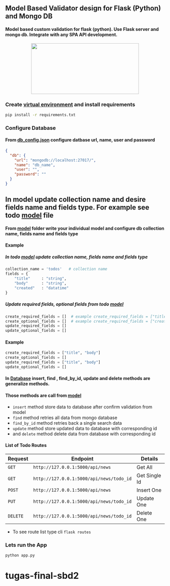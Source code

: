 ## Model Based Validator design for Flask (Python) and Mongo DB

#### Model based custom validation for flask (python). Use Flask server and mongo db. Integrate with any SPA API development.

<p align="center">
  <img width="340" height="160" src="https://miro.medium.com/max/1266/1*vB-cUmm1_dBBt-4JtL0u5g.jpeg">
</p>

### Create [virtual environment]('https://docs.python.org/3/library/venv.html) and install requirements

```sh
pip install -r requirements.txt
```

### Configure Database

#### From [db_config.json](src/db_config.json) configure datbase url, name, user and password

```json
{
  "db": {
    "url": "mongodb://localhost:27017/",
    "name": "db_name",
    "user": "",
    "password": ""
  }
}
```

## In model update collection name and desire fields name and fields type. For example see todo [model](src/models/todo.py) file

#### From [model](src/models) folder write your individual model and configure db collection name, fields name and fields type

#### Example

##### In todo [model](src/models/todo.py) update collection name, fields name and fields type

```py
collection_name = 'todos'   # collection name
fields = {
    "title"     : "string",
    "body"      : "string",
    "created"   : "datatime"
}
```

##### Update required fields, optional fields from todo [model](src/models/todo.py)

```py
create_required_fields = []  # example create_required_fields = ["title", "body"]
create_optional_fields = []  # example create_required_fields = ["created"]
update_required_fields = []
update_optional_fields = []
```

#### Example

```py
create_required_fields = ["title", "body"]
create_optional_fields = []
update_required_fields = ["title", "body"]
update_optional_fields = []
```

#### In [Database](src/factory/database.py) insert, find , find_by_id, update and delete methods are generalize methods.

#### Those methods are call from [model](src/models)

- `insert` method store data to database after confirm validation from model
- `find` method retries all data from mongo database
- `find_by_id` method retries back a single search data
- `update` method store updated data to database with corresponding id
- and `delete` method delete data from database with corresponding id

#### List of Todo Routes

| Request  | Endpoint                                 | Details       |
| -------- | ---------------------------------------- | ------------- |
| `GET`    | `http://127.0.0.1:5000/api/news`         | Get All       |
| `GET`    | `http://127.0.0.1:5000/api/news/todo_id` | Get Single Id |
| `POST`   | `http://127.0.0.1:5000/api/news`         | Insert One    |
| `PUT`    | `http://127.0.0.1:5000/api/news/todo_id` | Update One    |
| `DELETE` | `http://127.0.0.1:5000/api/news/todo_id` | Delete One    |

- To see route list type cli `flask routes`

### Lets run the App

```sh
python app.py
```

# tugas-final-sbd2
